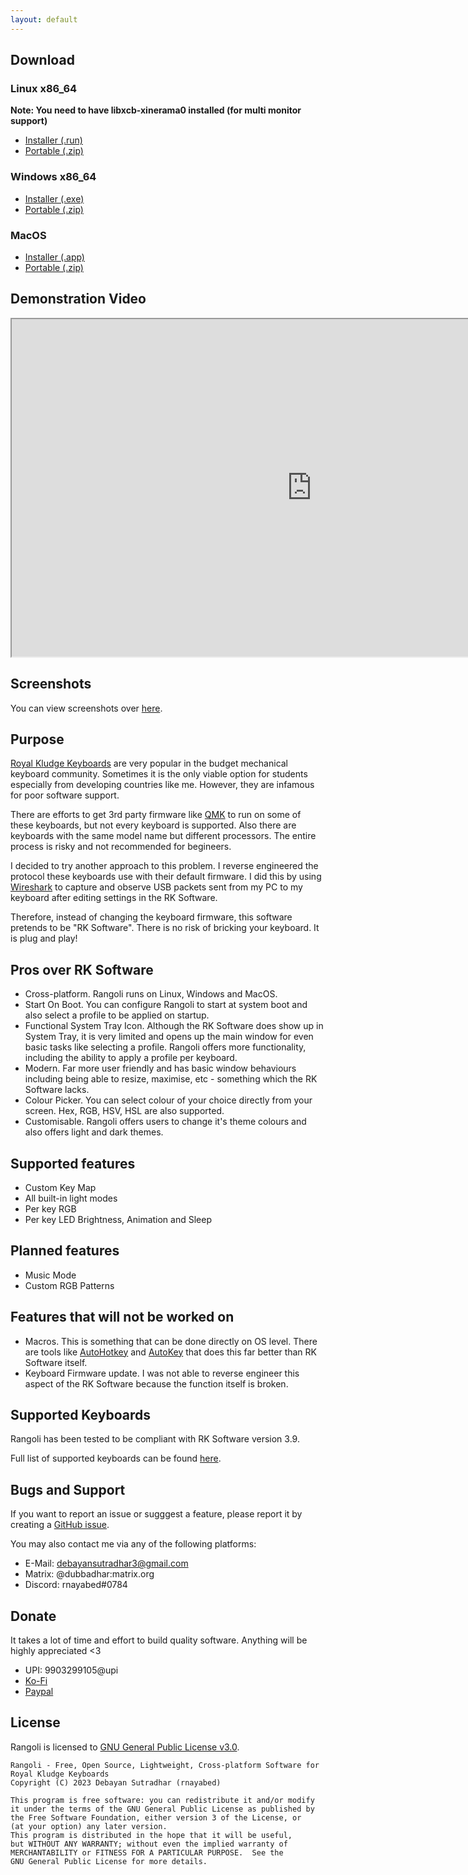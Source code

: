 ```yaml
---
layout: default
---
```


## Download

### Linux x86_64
**Note: You need to have libxcb-xinerama0 installed (for multi monitor support)**
- [Installer (.run)](https://github.com/rnayabed/rangoli/releases/download/1.0/rangoli-installer-linux-64.run)
- [Portable (.zip)](https://github.com/rnayabed/rangoli/releases/download/1.0/rangoli-portable-linux-64.zip)

### Windows x86_64
- [Installer (.exe)](https://github.com/rnayabed/rangoli/releases/download/1.0/rangoli-installer-windows-64.exe)
- [Portable (.zip)](https://github.com/rnayabed/rangoli/releases/download/1.0/rangoli-portable-windows-64.zip)

### MacOS
- [Installer (.app)](https://github.com/rnayabed/rangoli/releases/download/1.0/rangoli-installer-macos.app.zip)
- [Portable (.zip)](https://github.com/rnayabed/rangoli/releases/download/1.0/rangoli-portable-macos.zip)

## Demonstration Video

<iframe width="960" height="540" src="https://www.youtube.com/embed/MTGICKC4G5U">
</iframe>
<br/>

## Screenshots

You can view screenshots over [here](./screenshots.html).

## Purpose

[Royal Kludge Keyboards](https://rkgamingstore.com/) are very popular in the budget mechanical keyboard community. Sometimes it is the only viable option for students especially from developing countries like me. However, they are infamous for poor software support.

There are efforts to get 3rd party firmware like [QMK](https://qmk.fm/) to run on some of these keyboards, but not every keyboard is supported. Also there are keyboards with the same model name but different processors. The entire process is risky and not recommended for begineers.

I decided to try another approach to this problem. I reverse engineered the protocol these keyboards use with their default firmware. I did this by using [Wireshark](https://www.wireshark.org/) to capture and observe USB packets sent from my PC to my keyboard after editing settings in the RK Software.

Therefore, instead of changing the keyboard firmware, this software pretends to be "RK Software". There is no risk of bricking your keyboard. It is plug and play!

## Pros over RK Software
- Cross-platform. Rangoli runs on Linux, Windows and MacOS.
- Start On Boot. You can configure Rangoli to start at system boot and also select a profile to be applied on startup.
- Functional System Tray Icon. Although the RK Software does show up in System Tray, it is very limited and opens up the main window for even basic tasks like selecting a profile. Rangoli offers more functionality, including the ability to apply a profile per keyboard.
- Modern. Far more user friendly and has basic window behaviours including being able to resize, maximise, etc - something which the RK Software lacks.
- Colour Picker. You can select colour of your choice directly from your screen. Hex, RGB, HSV, HSL are also supported.
- Customisable. Rangoli offers users to change it's theme colours and also offers light and dark themes.

## Supported features
- Custom Key Map
- All built-in light modes
- Per key RGB
- Per key LED Brightness, Animation and Sleep

## Planned features
- Music Mode
- Custom RGB Patterns

## Features that will not be worked on
- Macros. This is something that can be done directly on OS level. There are tools like [AutoHotkey](https://www.autohotkey.com/) and [AutoKey](https://github.com/autokey/autokey) that does this far better than RK Software itself.
- Keyboard Firmware update. I was not able to reverse engineer this aspect of the RK Software because the function itself is broken.

## Supported Keyboards

Rangoli has been tested to be compliant with RK Software version 3.9.

Full list of supported keyboards can be found [here](https://github.com/rnayabed/rangoli/blob/master/supported-keyboards.md).

## Bugs and Support

If you want to report an issue or sugggest a feature, please report it by creating a [GitHub issue](https://github.com/rnayabed/rangoli/issues).

You may also contact me via any of the following platforms:
- E-Mail: [debayansutradhar3@gmail.com](mailto:debayansutradhar3@gmail.com)
- Matrix: @dubbadhar:matrix.org
- Discord: rnayabed#0784

## Donate

It takes a lot of time and effort to build quality software. Anything will be highly appreciated <3

- UPI: 9903299105@upi
- [Ko-Fi](https://ko-fi.com/rnayabed)
- [Paypal](https://paypal.me/rnayabed)

## License

Rangoli is licensed to [GNU General Public License v3.0](https://github.com/rnayabed/rangoli/blob/master/LICENSE).

```
Rangoli - Free, Open Source, Lightweight, Cross-platform Software for Royal Kludge Keyboards
Copyright (C) 2023 Debayan Sutradhar (rnayabed)

This program is free software: you can redistribute it and/or modify
it under the terms of the GNU General Public License as published by
the Free Software Foundation, either version 3 of the License, or
(at your option) any later version.
This program is distributed in the hope that it will be useful,
but WITHOUT ANY WARRANTY; without even the implied warranty of
MERCHANTABILITY or FITNESS FOR A PARTICULAR PURPOSE.  See the
GNU General Public License for more details.
```
